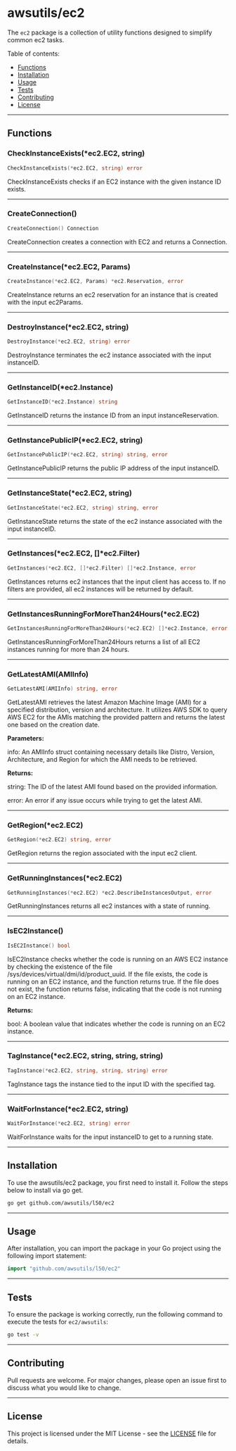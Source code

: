 # awsutils/ec2

The `ec2` package is a collection of utility functions
designed to simplify common ec2 tasks.

Table of contents:

- [Functions](#functions)
- [Installation](#installation)
- [Usage](#usage)
- [Tests](#tests)
- [Contributing](#contributing)
- [License](#license)

---

## Functions

### CheckInstanceExists(*ec2.EC2, string)

```go
CheckInstanceExists(*ec2.EC2, string) error
```

CheckInstanceExists checks if an EC2 instance with the given instance ID exists.

---

### CreateConnection()

```go
CreateConnection() Connection
```

CreateConnection creates a connection
with EC2 and returns a Connection.

---

### CreateInstance(*ec2.EC2, Params)

```go
CreateInstance(*ec2.EC2, Params) *ec2.Reservation, error
```

CreateInstance returns an ec2 reservation for an instance
that is created with the input ec2Params.

---

### DestroyInstance(*ec2.EC2, string)

```go
DestroyInstance(*ec2.EC2, string) error
```

DestroyInstance terminates the ec2 instance associated with
the input instanceID.

---

### GetInstanceID(*ec2.Instance)

```go
GetInstanceID(*ec2.Instance) string
```

GetInstanceID returns the instance ID
from an input instanceReservation.

---

### GetInstancePublicIP(*ec2.EC2, string)

```go
GetInstancePublicIP(*ec2.EC2, string) string, error
```

GetInstancePublicIP returns the public IP address
of the input instanceID.

---

### GetInstanceState(*ec2.EC2, string)

```go
GetInstanceState(*ec2.EC2, string) string, error
```

GetInstanceState returns the state of the ec2
instance associated with the input instanceID.

---

### GetInstances(*ec2.EC2, []*ec2.Filter)

```go
GetInstances(*ec2.EC2, []*ec2.Filter) []*ec2.Instance, error
```

GetInstances returns ec2 instances that the
input client has access to.
If no filters are provided, all ec2 instances will
be returned by default.

---

### GetInstancesRunningForMoreThan24Hours(*ec2.EC2)

```go
GetInstancesRunningForMoreThan24Hours(*ec2.EC2) []*ec2.Instance, error
```

GetInstancesRunningForMoreThan24Hours returns a list of all EC2 instances running
for more than 24 hours.

---

### GetLatestAMI(AMIInfo)

```go
GetLatestAMI(AMIInfo) string, error
```

GetLatestAMI retrieves the latest Amazon Machine Image (AMI) for a
specified distribution, version and architecture. It utilizes AWS SDK
to query AWS EC2 for the AMIs matching the provided pattern and returns
the latest one based on the creation date.

**Parameters:**

info: An AMIInfo struct containing necessary details like Distro,
Version, Architecture, and Region for which the AMI needs to be retrieved.

**Returns:**

string: The ID of the latest AMI found based on the provided information.

error: An error if any issue occurs while trying to get the latest AMI.

---

### GetRegion(*ec2.EC2)

```go
GetRegion(*ec2.EC2) string, error
```

GetRegion returns the region associated with the input
ec2 client.

---

### GetRunningInstances(*ec2.EC2)

```go
GetRunningInstances(*ec2.EC2) *ec2.DescribeInstancesOutput, error
```

GetRunningInstances returns all ec2 instances with a state of running.

---

### IsEC2Instance()

```go
IsEC2Instance() bool
```

IsEC2Instance checks whether the code is running on an AWS
EC2 instance by checking the existence of the file
/sys/devices/virtual/dmi/id/product_uuid. If the file exists,
the code is running on an EC2 instance, and the function
returns true. If the file does not exist, the function returns false,
indicating that the code is not running on an EC2 instance.

**Returns:**

bool: A boolean value that indicates whether the code is running on an EC2 instance.

---

### TagInstance(*ec2.EC2, string, string, string)

```go
TagInstance(*ec2.EC2, string, string, string) error
```

TagInstance tags the instance tied to the input ID with the specified tag.

---

### WaitForInstance(*ec2.EC2, string)

```go
WaitForInstance(*ec2.EC2, string) error
```

WaitForInstance waits for the input instanceID to get to
a running state.

---

## Installation

To use the awsutils/ec2 package, you first need to install it.
Follow the steps below to install via go get.

```bash
go get github.com/awsutils/l50/ec2
```

---

## Usage

After installation, you can import the package in your Go project
using the following import statement:

```go
import "github.com/awsutils/l50/ec2"
```

---

## Tests

To ensure the package is working correctly, run the following
command to execute the tests for `ec2/awsutils`:

```bash
go test -v
```

---

## Contributing

Pull requests are welcome. For major changes,
please open an issue first to discuss what
you would like to change.

---

## License

This project is licensed under the MIT
License - see the [LICENSE](../LICENSE)
file for details.
